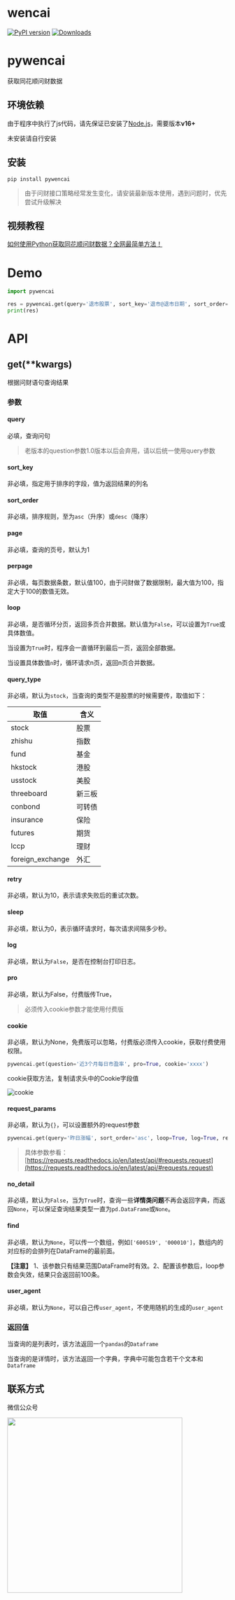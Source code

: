 # wencai
[![PyPI version](https://badge.fury.io/py/pywencai.svg)](https://badge.fury.io/py/pywencai)
[![Downloads](https://static.pepy.tech/badge/pywencai/month)](https://pepy.tech/project/pywencai)
# pywencai

获取同花顺问财数据

## 环境依赖

由于程序中执行了js代码，请先保证已安装了[Node.js](https://nodejs.org/en/)，需要版本**v16+**

未安装请自行安装

## 安装

```
pip install pywencai
```
> 由于问财接口策略经常发生变化，请安装最新版本使用，遇到问题时，优先尝试升级解决

## 视频教程

[如何使用Python获取同花顺问财数据？全网最简单方法！](https://www.bilibili.com/video/BV1NP411C7UU/)

# Demo

```python
import pywencai

res = pywencai.get(query='退市股票', sort_key='退市@退市日期', sort_order='asc')
print(res)
```

# API

## get(**kwargs)

根据问财语句查询结果

### 参数

#### query

必填，查询问句

> 老版本的question参数1.0版本以后会弃用，请以后统一使用query参数

#### sort_key

非必填，指定用于排序的字段，值为返回结果的列名

#### sort_order

非必填，排序规则，至为`asc`（升序）或`desc`（降序）

#### page

非必填，查询的页号，默认为1

#### perpage

非必填，每页数据条数，默认值100，由于问财做了数据限制，最大值为100，指定大于100的数值无效。

#### loop

非必填，是否循环分页，返回多页合并数据。默认值为`False`，可以设置为`True`或具体数值。

当设置为`True`时，程序会一直循环到最后一页，返回全部数据。

当设置具体数值`n`时，循环请求n页，返回n页合并数据。

#### query_type

非必填，默认为`stock`，当查询的类型不是股票的时候需要传，取值如下：

| 取值 | 含义 |
|-|-|
| stock | 股票 |
| zhishu | 指数 |
| fund | 基金 |
| hkstock | 港股 |
| usstock | 美股 |
| threeboard | 新三板 |
| conbond | 可转债 |
| insurance | 保险 |
| futures | 期货 |
| lccp | 理财 |
| foreign_exchange | 外汇 |

#### retry

非必填，默认为10，表示请求失败后的重试次数。

#### sleep

非必填，默认为0，表示循环请求时，每次请求间隔多少秒。

#### log

非必填，默认为`False`，是否在控制台打印日志。

#### pro

非必填，默认为False，付费版传True，

> 必须传入cookie参数才能使用付费版


#### cookie

非必填，默认为None，免费版可以忽略，付费版必须传入cookie，获取付费使用权限。

```python
pywencai.get(question='近3个月每日市盈率', pro=True, cookie='xxxx')
```
cookie获取方法，复制请求头中的Cookie字段值

![cookie](./cookie.png)
 

#### request_params

非必填，默认为`{}`，可以设置额外的request参数

```python
pywencai.get(query='昨日涨幅', sort_order='asc', loop=True, log=True, request_params={ 'proxies': proxies, 'timeout': (5, 10) })
```
> 具体参数参看：[https://requests.readthedocs.io/en/latest/api/#requests.request](https://requests.readthedocs.io/en/latest/api/#requests.request)

#### no_detail

非必填，默认为`False`，当为`True`时，查询一些**详情类问题**不再会返回字典，而返回`None`，可以保证查询结果类型一直为`pd.DataFrame`或`None`。

#### find

非必填，默认为`None`，可以传一个数组，例如`['600519', '000010']`，数组内的对应标的会排列在DataFrame的最前面。

**【注意】** 1、该参数只有结果范围DataFrame时有效。2、配置该参数后，loop参数会失效，结果只会返回前100条。

#### user_agent

非必填，默认为`None`，可以自己传`user_agent`，不使用随机的生成的`user_agent`

### 返回值

当查询的是列表时，该方法返回一个`pandas`的`Dataframe`

当查询的是详情时，该方法返回一个字典，字典中可能包含若干个文本和`Dataframe`

## 联系方式

微信公众号

<img src="./weixin.jpg" width=400>


